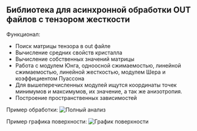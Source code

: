 
## Библиотека для асинхронной обработки OUT файлов с тензором жесткости
Функционал:
 - Поиск матрицы тензора в out файле
 - Вычисление средних свойств кристалла
 - Вычисление собственных значений матрицы
 - Работа с модулем Юнга, одноосной сжимаемостью, линейной сжимаемостью, линейной жесткостью, модулем Шера и коэффициентом Пуассона
 - Для вышеперечисленных модулей ищутся координаты точек минимумов и максимумов, их значение, а так же анизотропия.
 - Построение пространственных зависимостей

Пример обработки:
![Полный анализ](https://i.imgur.com/fFhXXLz.png)


Пример графика поверхности:
![График поверхности](https://i.imgur.com/7b2syAX.png)